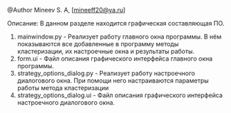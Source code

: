 @Author
	Mineev S. A, [mineeff20@ya.ru]

Описание: 
	В данном разделе находится графическая составляющая ПО.


 1. mainwindow.py - Реализует работу главного окна программы. В нём показываются все добавленные в программу методы кластеризации, их настроечные окна и результаты работы.
 2. form.ui - Файл описания графического интерфейса главного окна программы.
 3. strategy_options_dialog.py - Реализует работу настроечного диалогового окна. При помощи него настраиваются параметры работы метода кластеризации
 4. strategy_options_dialog.ui - Файл описания графического интерфейса настроечного диалогового окна.

